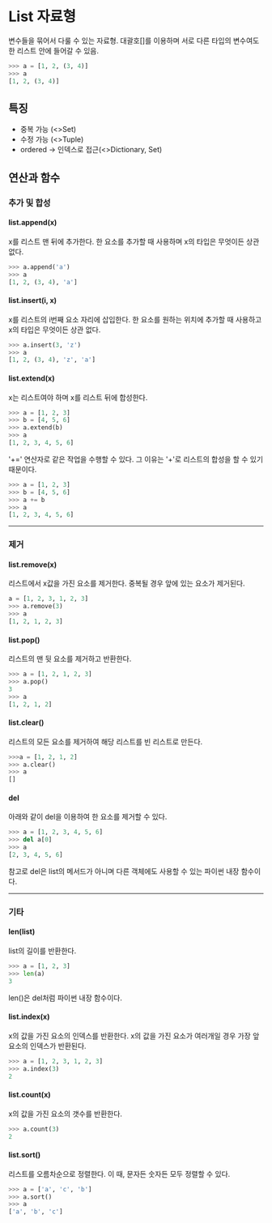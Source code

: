 # List 자료형

변수들을 묶어서 다룰 수 있는 자료형. 대괄호[]를 이용하며 서로 다른 타입의 변수여도 한 리스트 안에 들어갈 수 있음.

```python
>>> a = [1, 2, (3, 4)]
>>> a
[1, 2, (3, 4)]
```

## 특징
 - 중복 가능 (<>Set)
 - 수정 가능 (<>Tuple)
 - ordered -> 인덱스로 접근(<>Dictionary, Set)

## 연산과 함수
### 추가 및 합성
#### list.append(x)
x를 리스트 맨 뒤에 추가한다. 한 요소를 추가할 때 사용하며  x의 타입은 무엇이든 상관 없다.
```python
>>> a.append('a')
>>> a
[1, 2, (3, 4), 'a']
```
#### list.insert(i, x)
x를 리스트의 i번째 요소 자리에 삽입한다. 한 요소를 원하는 위치에 추가할 때 사용하고 x의 타입은 무엇이든 상관 없다.
```python
>>> a.insert(3, 'z')
>>> a
[1, 2, (3, 4), 'z', 'a']
```
#### list.extend(x)
x는 리스트여야 하며 x를 리스트 뒤에 합성한다. 
```python
>>> a = [1, 2, 3]
>>> b = [4, 5, 6]
>>> a.extend(b)
>>> a
[1, 2, 3, 4, 5, 6]
```
'+=' 연산자로 같은 작업을 수행할 수 있다. 그 이유는 '+'로 리스트의 합성을 할 수 있기 때문이다.
```python
>>> a = [1, 2, 3]
>>> b = [4, 5, 6]
>>> a += b
>>> a
[1, 2, 3, 4, 5, 6]
```
---
### 제거
#### list.remove(x)
리스트에서 x값을 가진 요소를 제거한다. 중복될 경우 앞에 있는 요소가 제거된다.
```python
a = [1, 2, 3, 1, 2, 3]
>>> a.remove(3)
>>> a
[1, 2, 1, 2, 3]
```
#### list.pop()
리스트의 맨 뒷 요소를 제거하고 반환한다.
```python
>>> a = [1, 2, 1, 2, 3]
>>> a.pop()
3
>>> a
[1, 2, 1, 2]
```
#### list.clear()
리스트의 모든 요소를 제거하여 해당 리스트를 빈 리스트로 만든다.
```python
>>>a = [1, 2, 1, 2]
>>> a.clear()
>>> a
[]
```
#### del
아래와 같이 del을 이용하여 한 요소를 제거할 수 있다.
```python
>>> a = [1, 2, 3, 4, 5, 6]
>>> del a[0]
>>> a
[2, 3, 4, 5, 6]
```
참고로 del은 list의 메서드가 아니며 다른 객체에도 사용할 수 있는 파이썬 내장 함수이다.

---
### 기타 
#### len(list)
list의 길이를 반환한다.
```python
>>> a = [1, 2, 3]
>>> len(a)
3
```
len()은 del처럼 파이썬 내장 함수이다.
#### list.index(x)
x의 값을 가진 요소의 인덱스를 반환한다. x의 값을 가진 요소가 여러개일 경우 가장 앞 요소의 인덱스가 반환된다.
```python
>>> a = [1, 2, 3, 1, 2, 3]
>>> a.index(3)
2
``` 
#### list.count(x)
x의 값을 가진 요소의 갯수를 반환한다.
```python
>>> a.count(3)
2
```
#### list.sort()
리스트를 오름차순으로 정렬한다. 이 때, 문자든 숫자든 모두 정렬할 수 있다.
```python
>>> a = ['a', 'c', 'b']
>>> a.sort()
>>> a
['a', 'b', 'c']
```


